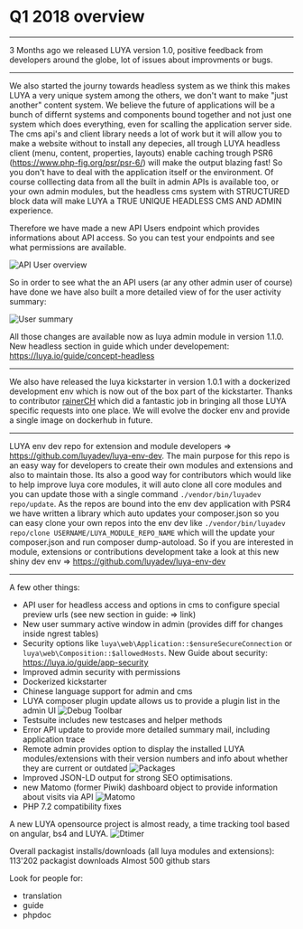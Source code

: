 # Q1 2018 overview

---

3 Months ago we released LUYA version 1.0, positive feedback from developers around the globe, lot of issues about improvments or bugs.

---

We also started the journy towards headless system as we think this makes LUYA a very unique system among the others, we don't want to make "just another" content system. We believe the future of applications will be a bunch of differnt systems and components bound together and not just one system which does everything, even for scalling the application server side. The cms api's and client library needs a lot of work but it will allow you to make a website without to install any depecies, all trough LUYA headless client (menu, content, properties, layouts) enable caching trough PSR6 (https://www.php-fig.org/psr/psr-6/) will make the output blazing fast! So you don't have to deal with the application itself or the environment. Of course colllecting data from all the built in admin APIs is available too, or your own admin modules, but the headless cms system with STRUCTURED block data will make LUYA a TRUE UNIQUE HEADLESS CMS AND ADMIN experience.

Therefore we have made a new API Users endpoint which provides informations about API access. So you can test your endpoints and see what permissions are available.

![API User overview](https://raw.githubusercontent.com/luyadev/luya/master/docs/guide/img/api-user-overview.png "API User overview")

So in order to see what the an API users (ar any other admin user of course) have done we have also built a more detailed view of for the user activity summary:

![User summary](https://raw.githubusercontent.com/luyadev/luya/master/docs/guide/img/user-summary.png "User summary")

All those changes are available now as luya admin module in version 1.1.0. New headless section in guide which under developement: https://luya.io/guide/concept-headless

---

We also have released the luya kickstarter in version 1.0.1 with a dockerized development env which is now out of the box part of the kickstarter. Thanks to contributor [rainerCH](http://github.com/rainerCH) which did a fantastic job in bringing all those LUYA specific requests into one place. We will evolve the docker env and provide a single image on dockerhub in future.

---

LUYA env dev repo for extension and module developers => https://github.com/luyadev/luya-env-dev. The main purpose for this repo is an easy way for developers to create their own modules and extensions and also to maintain those. Its also a good way for contributors which would like to help improve luya core modules, it will auto clone all core modules and you can update those with a single command `./vendor/bin/luyadev repo/update`. As the repos are bound into the env dev application with PSR4 we have written a library which auto updates your composer.json so you can easy clone your own repos into the env dev like `./vendor/bin/luyadev repo/clone USERNAME/LUYA_MODULE_REPO_NAME` which will the update your composer.json and run composer dump-autoload. So if you are interested in module, extensions or contributions development take a look at this new shiny dev env => https://github.com/luyadev/luya-env-dev

---

A few other things:

+ API user for headless access and options in cms to configure special preview urls (see new section in guide: => link)
+ New user summary active window in admin (provides diff for changes inside ngrest tables)
+ Security options like `luya\web\Application::$ensureSecureConnection` or `luya\web\Composition::$allowedHosts`. New Guide about security: https://luya.io/guide/app-security
+ Improved admin security with permissions
+ Dockerized kickstarter
+ Chinese language support for admin and cms
+ LUYA composer plugin update allows us to provide a plugin list in the admin UI ![Debug Toolbar](https://raw.githubusercontent.com/luyadev/luya/master/docs/guide/img/debug-toolbar-package.png "Debug Toolbar")
+ Testsuite includes new testcases and helper methods
+ Error API update to provide more detailed summary mail, including application trace
+ Remote admin provides option to display the installed LUYA modules/extensions with their version numbers and info about whether they are current or outdated ![Packages](https://raw.githubusercontent.com/luyadev/luya/master/docs/guide/img/remote-admin-package-diff.png "Packages")
+ Improved JSON-LD output for strong SEO optimisations.
+ new Matomo (former Piwik) dashboard object to provide information about visits via API
![Matomo](https://raw.githubusercontent.com/luyadev/luya-module-matomo/master/matomo.png "Matomo")
+ PHP 7.2 compatibility fixes

A new LUYA opensource project is almost ready, a time tracking tool based on angular, bs4 and LUYA. ![Dtimer](https://raw.githubusercontent.com/luyadev/luya/master/docs/guide/img/dtimer-day.jpg "Dtimer")

Overall packagist installs/downloads (all luya modules and extensions): 113'202 packagist downloads
Almost 500 github stars

Look for people for:
+ translation
+ guide
+ phpdoc
